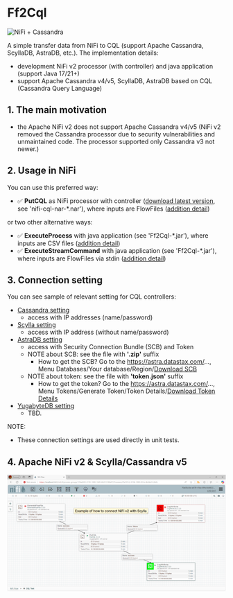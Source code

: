 # Ff2Cql

![NiFi + Cassandra](https://github.com/george0st/Csv2Cql/blob/main/docs/assets/nifi_cassandra.png?raw=true)

A simple transfer data from NiFi to CQL (support Apache Cassandra, 
ScyllaDB, AstraDB, etc.). The implementation details:
 - development NiFi v2 processor (with controller) and java application (support Java 17/21+)
 - support Apache Cassandra v4/v5, ScyllaDB, AstraDB based on CQL (Cassandra Query Language)

## 1. The main motivation

 - the Apache NiFi v2 does not support Apache Cassandra v4/v5 (NiFi v2 removed 
   the Cassandra processor due to security vulnerabilities and unmaintained 
   code. The processor supported only Cassandra v3 not newer.)

## 2. Usage in NiFi

You can use this preferred way:
 - ✅ **PutCQL** as NiFi processor with controller ([download latest version](./nifi/cql-processor/output/), see 'nifi-cql-nar-*.nar'), where inputs are FlowFiles ([addition detail](./nifi/cql-processor/docs/README.md))
 
or two other alternative ways:
 - ✅ **ExecuteProcess** with java application (see 'Ff2Cql-*.jar'), where inputs are CSV files ([addition detail](./console_app/Ff2Cql/docs/README.md#2-executeprocess-java-application)) 
 - ✅ **ExecuteStreamCommand** with java application (see 'Ff2Cql-*.jar'), where inputs are FlowFiles via stdin ([addition detail](./console_app/Ff2Cql/docs/README.md#3-executestreamcommand-java-application))

## 3. Connection setting

You can see sample of relevant setting for CQL controllers:
 - [Cassandra setting](./nifi/cql-processor/nifi-cql/src/test/test-cassandra.json)
   - access with IP addresses (name/password)
 - [Scylla setting](./nifi/cql-processor/nifi-cql/src/test/test-scylla.json)
   - access with IP address (without name/password)
 - [AstraDB setting](./nifi/cql-processor/nifi-cql/src/test/test-astra.json)
   - access with Security Connection Bundle (SCB) and Token
   - NOTE about SCB: see the file with **'.zip'** suffix
     - How to get the SCB? Go to the https://astra.datastax.com/...,
       Menu Databases/Your database/Region/[Download SCB](./docs/assets/astradb-download-SCB.png)
   - NOTE about token: see the file with **'token.json'** suffix
     - How to get the token? Go to the https://astra.datastax.com/...,
       Menu Tokens/Generate Token/Token Details/[Download Token Details](./docs/assets/astradb-download-token.png)
 - [YugabyteDB setting](./nifi/cql-processor/nifi-cql/src/test/test-yugabyte.json)
   - TBD.
   
NOTE: 
 - These connection settings are used directly in unit tests.

## 4. Apache NiFi v2 & Scylla/Cassandra v5

[![Apache NiFi v2 & Scylla/Cassandra v5](./nifi/cql-processor/docs/assets/Apache_Nifi_Scylla_Cassandra_v5.png)](https://fivekg.onrender.com/images/ApacheNiFiv2&Scylla-Cassandra.mp4)
